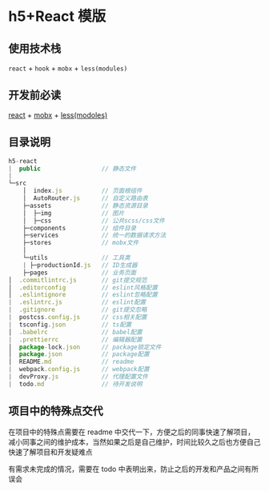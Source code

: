 # h5+React 模版

## 使用技术栈

`react` + `hook` + `mobx` + `less(modules)`

## 开发前必读

[react](https://react.docschina.org/) + [mobx](https://mobx.js.org/README.html) + [less(modoles)](http://www.ruanyifeng.com/blog/2016/06/css_modules.html)

## 目录说明

```js
h5-react
|  public                 // 静态文件
|
└─src
    │  index.js           // 页面根组件
    │  AutoRouter.js      // 自定义路由表
    ├─assets              // 静态资源目录
    │  ├─img              // 图片
    │  ├─css              // 公共scss/css文件
    ├─components          // 组件目录
    ├─services            // 统一的数据请求方法
    ├─stores              // mobx文件
    │
    └─utils               // 工具类
    | ├─productionId.js   // ID生成器
    ├─pages               // 业务页面
│  .commitlintrc.js       // git提交规范
│  .editorconfig          // eslint风格配置
│  .eslintignore          // eslint忽略配置
|  .eslintrc.js           // eslint配置
|  .gitignore             // git提交忽略
|  postcss.config.js      // css相关配置
|  tsconfig.json          // ts配置
│  .babelrc               // babel配置
|  .prettierrc            // 编辑器配置
│  package-lock.json      // package锁定文件
│  package.json           // package配置
│  README.md              // readme
|  webpack.config.js      // webpack配置
|  devProxy.js            // 代理配置文件
|  todo.md                // 待开发说明
```

## 项目中的特殊点交代

在项目中的特殊点需要在 readme 中交代一下，方便之后的同事快速了解项目，减小同事之间的维护成本，当然如果之后是自己维护，时间比较久之后也方便自己快速了解项目和开发疑难点

有需求未完成的情况，需要在 todo 中表明出来，防止之后的开发和产品之间有所误会
